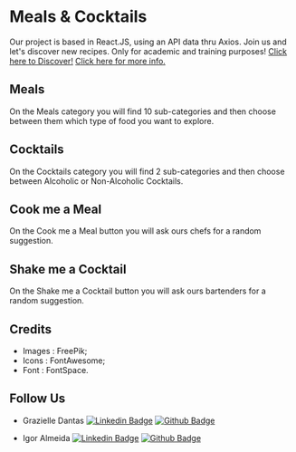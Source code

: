 # Meals & Cocktails

Our project is based in React.JS, using an API data thru Axios. Join us and let's discover new recipes. Only for academic and training purposes!
[Click here to Discover!](https://mealsandcocktails.netlify.app/)
[Click here for more info.](https://www.canva.com/design/DAEdAWv0Irs/share/preview?token=IHpcFbvE8rRWRdaEMaviBg&role=EDITOR&utm_content=DAEdAWv0Irs&utm_campaign=designshare&utm_medium=link&utm_source=sharebutton)


## Meals

On the Meals category you will find 10 sub-categories and then choose between them which type of food you want to explore. 

## Cocktails

On the Cocktails category you will find 2 sub-categories and then choose between Alcoholic or Non-Alcoholic Cocktails.

## Cook me a Meal

On the Cook me a Meal button you will ask ours chefs for a random suggestion.

## Shake me a Cocktail

On the Shake me a Cocktail button you will ask ours bartenders for a random suggestion.


## Credits
- Images : FreePik;
- Icons : FontAwesome;
- Font : FontSpace.


## Follow Us
- Grazielle Dantas   [![Linkedin Badge](https://img.shields.io/badge/-LinkedIn-blue?style=flat-square&logo=Linkedin&logoColor=white&link=https://www.linkedin.com/in/trolleza/)](https://www.linkedin.com/in/trolleza/) [![Github Badge](https://img.shields.io/github/followers/Trolleza?style=social&link=https://github.com/Trolleza/)](https://github.com/Trolleza)


- Igor Almeida  [![Linkedin Badge](https://img.shields.io/badge/-LinkedIn-blue?style=flat-square&logo=Linkedin&logoColor=white&link=https://www.linkedin.com/in/ialmeidapb/)](https://www.linkedin.com/in/ialmeidapb/)  [![Github Badge](https://img.shields.io/github/followers/ialmeidapb?style=social&link=https://github.com/ialmeidapb/)](https://github.com/ialmeidapb)
